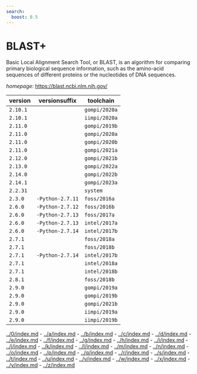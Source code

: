 ```yaml
---
search:
  boost: 0.5
---
```

# BLAST+

Basic Local Alignment Search Tool, or BLAST, is an algorithm  for comparing primary biological sequence information, such as the amino-acid  sequences of different proteins or the nucleotides of DNA sequences.

*homepage*: <https://blast.ncbi.nlm.nih.gov/>

version | versionsuffix | toolchain
--------|---------------|----------
``2.10.1`` |  | ``gompi/2020a``
``2.10.1`` |  | ``iimpi/2020a``
``2.11.0`` |  | ``gompi/2019b``
``2.11.0`` |  | ``gompi/2020a``
``2.11.0`` |  | ``gompi/2020b``
``2.11.0`` |  | ``gompi/2021a``
``2.12.0`` |  | ``gompi/2021b``
``2.13.0`` |  | ``gompi/2022a``
``2.14.0`` |  | ``gompi/2022b``
``2.14.1`` |  | ``gompi/2023a``
``2.2.31`` |  | ``system``
``2.3.0`` | ``-Python-2.7.11`` | ``foss/2016a``
``2.6.0`` | ``-Python-2.7.12`` | ``foss/2016b``
``2.6.0`` | ``-Python-2.7.13`` | ``foss/2017a``
``2.6.0`` | ``-Python-2.7.13`` | ``intel/2017a``
``2.6.0`` | ``-Python-2.7.14`` | ``intel/2017b``
``2.7.1`` |  | ``foss/2018a``
``2.7.1`` |  | ``foss/2018b``
``2.7.1`` | ``-Python-2.7.14`` | ``intel/2017b``
``2.7.1`` |  | ``intel/2018a``
``2.7.1`` |  | ``intel/2018b``
``2.8.1`` |  | ``foss/2018b``
``2.9.0`` |  | ``gompi/2019a``
``2.9.0`` |  | ``gompi/2019b``
``2.9.0`` |  | ``gompi/2021b``
``2.9.0`` |  | ``iimpi/2019a``
``2.9.0`` |  | ``iimpi/2019b``

[../0/index.md](0) - [../a/index.md](a) - [../b/index.md](b) - [../c/index.md](c) - [../d/index.md](d) - [../e/index.md](e) - [../f/index.md](f) - [../g/index.md](g) - [../h/index.md](h) - [../i/index.md](i) - [../j/index.md](j) - [../k/index.md](k) - [../l/index.md](l) - [../m/index.md](m) - [../n/index.md](n) - [../o/index.md](o) - [../p/index.md](p) - [../q/index.md](q) - [../r/index.md](r) - [../s/index.md](s) - [../t/index.md](t) - [../u/index.md](u) - [../v/index.md](v) - [../w/index.md](w) - [../x/index.md](x) - [../y/index.md](y) - [../z/index.md](z)

